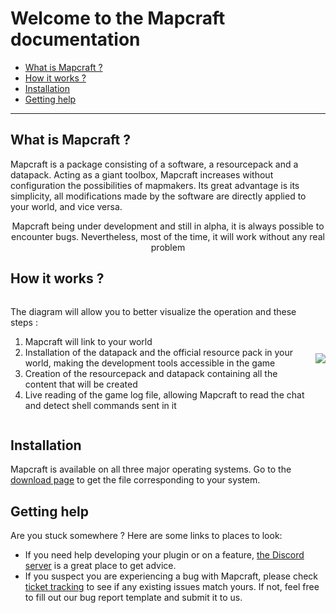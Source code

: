 # Welcome to the Mapcraft documentation

- [What is Mapcraft ?](#what-is-mapcraft-%3F)
- [How it works ?](#how-it-works-%3F)
- [Installation](#installation)
- [Getting help](#getting-help)
---

## What is Mapcraft ?

Mapcraft is a package consisting of a software, a resourcepack and a datapack. Acting as a giant toolbox, Mapcraft increases without configuration the possibilities of mapmakers. Its great advantage is its simplicity, all modifications made by the software are directly applied to your world, and vice versa.

<div class="stab experimental">
	<p style="text-align: center;">Mapcraft being under development and still in alpha, it is always possible to encounter bugs. Nevertheless, most of the time, it will work without any real problem</p>
</div>

## How it works ?

<div style="display: inline-flex; align-items: center;">
	<div style="margin-right: 1em">
		<p>The diagram will allow you to better visualize the operation and these steps :</p>
		<ol>
			<li>Mapcraft will link to your world</li>
			<li>Installation of the datapack and the official resource pack in your world, making the development tools accessible in the game</li>
			<li>Creation of the resourcepack and datapack containing all the content that will be created</li>
			<li>Live reading of the game log file, allowing Mapcraft to read the chat and detect shell commands sent in it</li>
		</ol>
	</div>
	<img src="./srcs/img/data/diagram.png"/>
</div>

## Installation

Mapcraft is available on all three major operating systems. Go to the [download page](https://mapcraft.app/download.html) to get the file corresponding to your system.

## Getting help

Are you stuck somewhere ? Here are some links to places to look:

- If you need help developing your plugin or on a feature, [the Discord server](https://discord.gg/PMEFsW3ac9) is a great place to get advice.
- If you suspect you are experiencing a bug with Mapcraft, please check [ticket tracking](https://gitlab.com/cbertran/mapcraft/-/issues) to see if any existing issues match yours. If not, feel free to fill out our bug report template and submit it to us.
